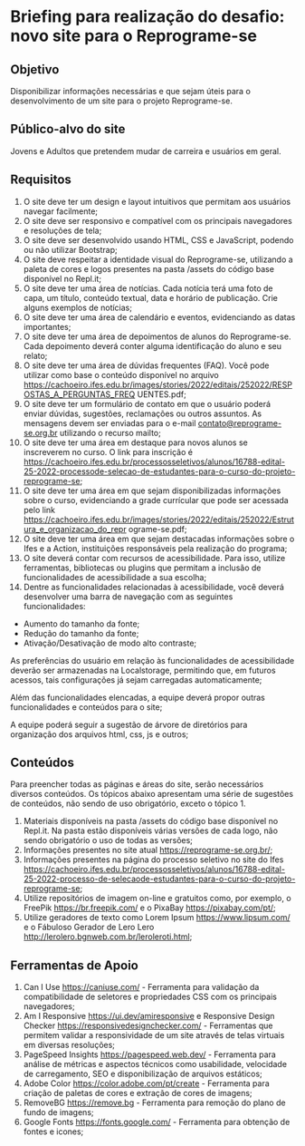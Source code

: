 # Briefing para realização do desafio: novo site para o Reprograme-se

## Objetivo
Disponibilizar informações necessárias e que sejam úteis para o desenvolvimento de um site para o projeto
Reprograme-se.

## Público-alvo do site
Jovens e Adultos que pretendem mudar de carreira e usuários em geral.

## Requisitos

1. O site deve ter um design e layout intuitivos que permitam aos usuários navegar facilmente;
2. O site deve ser responsivo e compatível com os principais navegadores e resoluções de tela;
3. O site deve ser desenvolvido usando HTML, CSS e JavaScript, podendo ou não utilizar Bootstrap;
4. O site deve respeitar a identidade visual do Reprograme-se, utilizando a paleta de cores e logos
presentes na pasta /assets do código base disponível no Repl.it;
5. O site deve ter uma área de notícias. Cada notícia terá uma foto de capa, um título, conteúdo textual,
data e horário de publicação. Crie alguns exemplos de notícias;
6. O site deve ter uma área de calendário e eventos, evidenciando as datas importantes;
7. O site deve ter uma área de depoimentos de alunos do Reprograme-se. Cada depoimento deverá
conter alguma identificação do aluno e seu relato;
8. O site deve ter uma área de dúvidas frequentes (FAQ). Você pode utilizar como base o conteúdo
disponível no arquivo
https://cachoeiro.ifes.edu.br/images/stories/2022/editais/252022/RESPOSTAS_A_PERGUNTAS_FREQ
UENTES.pdf;
9. O site deve ter um formulário de contato em que o usuário poderá enviar dúvidas, sugestões,
reclamações ou outros assuntos. As mensagens devem ser enviadas para o e-mail
contato@reprograme-se.org.br utilizando o recurso mailto;
10. O site deve ter uma área em destaque para novos alunos se inscreverem no curso. O link para
inscrição é https://cachoeiro.ifes.edu.br/processosseletivos/alunos/16788-edital-25-2022-processode-selecao-de-estudantes-para-o-curso-do-projeto-reprograme-se;
11. O site deve ter uma área em que sejam disponibilizadas informações sobre o curso, evidenciando a
grade currícular que pode ser acessada pelo link
https://cachoeiro.ifes.edu.br/images/stories/2022/editais/252022/Estrutura_e_organizacao_do_repr
ograme-se.pdf;
12. O site deve ter uma área em que sejam destacadas informações sobre o Ifes e a Action, instituições
responsáveis pela realização do programa;
13. O site deverá contar com recursos de acessibilidade. Para isso, utilize ferramentas, bibliotecas ou
plugins que permitam a inclusão de funcionalidades de acessibilidade a sua escolha;
14. Dentre as funcionalidades relacionadas à acessibilidade, você deverá desenvolver uma barra de
navegação com as seguintes funcionalidades:
- Aumento do tamanho da fonte;
- Redução do tamanho da fonte;
- Ativação/Desativação de modo alto contraste;

As preferências do usuário em relação às funcionalidades de acessibilidade deverão ser armazenadas na
Localstorage, permitindo que, em futuros acessos, tais configurações já sejam carregadas
automaticamente;

Além das funcionalidades elencadas, a equipe deverá propor outras funcionalidades e conteúdos para o
site;

A equipe poderá seguir a sugestão de árvore de diretórios para organização dos arquivos html, css, js e
outros;

## Conteúdos

Para preencher todas as páginas e áreas do site, serão necessários diversos conteúdos. Os tópicos abaixo
apresentam uma série de sugestões de conteúdos, não sendo de uso obrigatório, exceto o tópico 1.
1. Materiais disponíveis na pasta /assets do código base disponível no Repl.it. Na pasta estão
disponíveis várias versões de cada logo, não sendo obrigatório o uso de todas as versões;
2. Informações presentes no site atual https://reprograme-se.org.br/;
3. Informações presentes na página do processo seletivo no site do Ifes
https://cachoeiro.ifes.edu.br/processosseletivos/alunos/16788-edital-25-2022-processo-de-selecaode-estudantes-para-o-curso-do-projeto-reprograme-se;
4. Utilize repositórios de imagem on-line e gratuitos como, por exemplo, o FreePik
https://br.freepik.com/ e o PixaBay https://pixabay.com/pt/;
5. Utilize geradores de texto como Lorem Ipsum https://www.lipsum.com/ e o Fábuloso Gerador de
Lero Lero http://lerolero.bgnweb.com.br/leroleroti.html;

## Ferramentas de Apoio
1. Can I Use https://caniuse.com/ - Ferramenta para validação da compatibilidade de seletores e
propriedades CSS com os principais navegadores;
2. Am I Responsive https://ui.dev/amiresponsive e Responsive Design Checker
https://responsivedesignchecker.com/ - Ferramentas que permitem validar a responsividade de um
site através de telas virtuais em diversas resoluções;
3. PageSpeed Insights https://pagespeed.web.dev/ - Ferramenta para análise de métricas e aspectos
técnicos como usabilidade, velocidade de carregamento, SEO e disponibilização de arquivos
estáticos;
4. Adobe Color https://color.adobe.com/pt/create - Ferramenta para criação de paletas de cores e
extração de cores de imagens;
5. RemoveBG https://remove.bg - Ferramenta para remoção do plano de fundo de imagens;
6. Google Fonts https://fonts.google.com/ - Ferramenta para obtenção de fontes e icones;